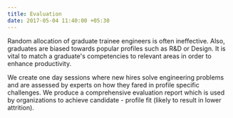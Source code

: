 ```yaml
---
title: Evaluation
date: 2017-05-04 11:40:00 +05:30
---
```


Random allocation of graduate trainee engineers is often ineffective. Also, graduates are biased towards popular profiles such as R&D or Design. It is vital to match a graduate's competencies to relevant areas in order to enhance productivity.

We create one day sessions where new hires solve engineering problems and are assessed by experts on how they fared in profile specific challenges. We produce a comprehensive evaluation report which is used by organizations to achieve candidate - profile fit (likely to result in lower attrition).